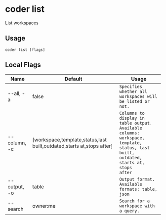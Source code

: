 # coder list

List workspaces
## Usage
```console
coder list [flags]
```

## Local Flags
| Name |  Default | Usage |
| ---- |  ------- | ----- |
| --all, -a | false | <code>Specifies whether all workspaces will be listed or not.</code>|
| --column, -c | [workspace,template,status,last built,outdated,starts at,stops after] | <code>Columns to display in table output. Available columns: workspace, template, status, last built, outdated, starts at, stops after</code>|
| --output, -o | table | <code>Output format. Available formats: table, json</code>|
| --search | owner:me | <code>Search for a workspace with a query.</code>|